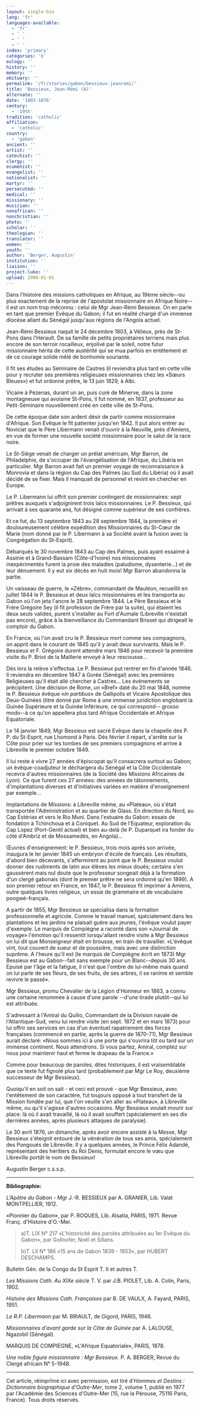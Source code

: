 ```yaml
---
layout: single-bio
lang: 'fr'
languages-available:
  - 'fr'
  - ' '
  - ' '
  - ' '
index: 'primary'
categories: 'b'
eulogy: ''
history: ''
memory: ''
obituary: ''
permalink: '/fr/stories/gabon/bessieux-jeanremi/'
title: 'Bessieux, Jean-Rémi (A)'
alternate: ''
date: '1803-1876'
century:
  - '19th'
tradition: 'catholic'
affiliation:
  - 'catholic'
country:
  - 'gabon'
ancient: ''
artist: ''
catechist: ''
clergy: ''
ecumenist: ''
evangelist: ''
nationalist: ''
martyr: ''
persecuted: ''
medical: ''
missionary: ''
musician: ''
nonafrican: ''
nonchristian: ''
photo: ''
scholar: ''
theologian: ''
translator: ''
women: ''
youth: ''
author: 'Berger, Augustin'
institution: ''
liaison: ''
project-luke: ''
upload: 2000-01-01
---
```



Dans l'histoire des missions catholiques en Afrique, au 19ème siècle--ou plus exactement de la reprise de l'apostolat missionnaire en Afrique Noire--il est un nom trop méconnu : celui de Mgr Jean-Rémi Bessieux. On en parle en tant que premier Evêque du Gabon; il fut en réalité chargé d'un immense diocèse allant du Sénégal jusqu'aux régions de l'Angola actuel.

Jean-Rémi Bessieux naquit le 24 décembre 1803, à Vélieux, près de St-Pons dans l'Hérault. De sa famille de petits propriétaires terriens mais plus encore de son terroir rocailleux, enjolivé par le soleil, notre futur missionnaire hérita de cette austérité qui se mua parfois en entêtement et de ce courage solide mêlé de bonhomie souriante.

Il fit ses études au Séminaire de Castres (il reviendra plus tard en cette ville pour y recruter ses premières religieuses missionnaires chez les &laquo;Sœurs Bleues&raquo;) et fut ordonné prêtre, le 13 juin 1829, à Albi.

Vicaire à Pézenas, durant un an, puis curé de Minerve, dans la zone montagneuse qui avoisine St-Pons, il fut nommé, en 1837, professeur au Petit-Séminaire nouvellement créé en cette ville de St-Pons.

De cette époque date son ardent désir de partir comme missionnaire d'Afrique. Son Evêque le fit patienter jusqu'en 1842. Il put alors entrer au Noviciat que le Père Libermann venait d'ouvrir à la Neuville, près d'Amiens, en vue de former une nouvelle société missionnaire pour le salut de la race noire.

Le St-Siège venait de charger un prélat américain, Mgr Barron, de Philadelphie, de s'occuper de l'évangélisation de l'Afrique, du Libéria en particulier. Mgr Barron avait fait un premier voyage de reconnaissance à Monrovia et dans la région du Cap des Palmes (au Sud du Libéria) où il avait décidé de se fixer. Mais il manquait de personnel et revint en chercher en Europe.

Le P. Libermann lui offrit son premier contingent de missionnaires: sept prêtres auxquels s'adjoignirent trois laïcs missionnaires. Le P. Bessieux, qui arrivait à ses quarante ans, fut désigné comme supérieur de ses confrères.

Et ce fut, du 13 septembre 1843 au 28 septembre 1844, la première et douloureusement célèbre expédition des Missionnaires du St-Cœur de Marie (nom donné par le P. Libermann à sa Société avant la fusion avec la Congrégation du St-Esprit).

Débarqués le 30 novembre 1843 au Cap des Palmes, puis ayant essaimé à Assinie et à Grand-Bassam (Côte-d'Ivoire) nos missionnaires inexpérimentés furent la proie des maladies (paludisme, dysenterie…) et de leur dénuement. Il y eut six décès en huit mois! Mgr Barron abandonna la partie.

Un vaisseau de guerre, le &laquo;Zèbre&raquo;, commandant de Mauléon, recueillit en juillet 1844 le P. Bessieux et deux laïcs missionnaires et les transporta au Gabon où l'on jeta l'ancre le 28 septembre 1844. Le Père Bessieux et le Frère Grégoire Sey (il fit profession de Frère par la suite), qui étaient les deux seuls valides, purent s'installer au Fort d'Aumale (Libreville n'existait pas encore), grâce à la bienveillance du Commandant Brisset qui dirigeait le comptoir du Gabon.

En France, où l'on avait cru le P. Bessieux mort comme ses compagnons, on apprit dans le courant de 1845 qu'il y avait deux survivants. Mais le P. Bessieux et F. Grégoire durent attendre mars 1846 pour recevoir la première visite du P. Briot de la Maillerie envoyé à leur rescousse...

Dès lors la relève s'effectua. Le P. Bessieux put rentrer en fin d'année 1846. Il reviendra en décembre 1847 à Gorée (Sénégal) avec les premières Religieuses qu'il était allé chercher à Castres… Les événements se précipitent. Une décision de Rome, un &laquo;Bref&raquo; daté du 20 mai 1848, nomme le P. Bessieux évêque &laquo;*in partibus*&raquo; de Gallipolis et Vicaire Apostolique des Deux-Guinées (titre donné par Rome à une immense juridiction englobant la Guinée Supérieure et la Guinée Inférieure, ce qui correspond-- grosso modo--à ce qu'on appellera plus tard Afrique Occidentale et Afrique Equatoriale.

Le 14 janvier 1849, Mgr Bessieux est sacré Evêque dans la chapelle des P. P. du St-Esprit, rue Lhomond à Paris. Dès février il repart, s'arrête sur la Côte pour prier sur les tombes de ses premiers compagnons et arrive à Libreville le premier octobre 1849.

Il lui reste à vivre 27 années d'épiscopat qu'il consacrera surtout au Gabon; un évêque-coadjuteur le déchargera du Sénégal et la Côte Occidentale recevra d'autres missionnaires (de la Société des Missions Africaines de Lyon). Ce que furent ces 27 années: des années de tâtonnements, d'implantations diverses et d'initiatives variées en matière d'enseignement par exemple...

Implantations de Missions: à Libreville même, au &laquo;Plateau&raquo;, où s'était transportée l'Administration et au quartier de Glass. En direction du Nord, au Cap Estérias et vers le Rio Muni. Dans l'estuaire du Gabon: essais de fondation à Tchinchoua et à Coniquet. Au Sud de l'Equateur, exploration du Cap Lopez (Port-Gentil actuel) et bien au-delà (le P. Duparquet ira fonder du côté d'Ambriz et de Mossamedès, en Angola)...

Œuvres d'enseignement: le P. Bessieux, trois mois après son arrivée, inaugura le ler janvier 1845 un embryon d'école de français. Les résultats, d'abord bien décevants, s'affermirent au point que le P. Bessieux voulut donner des rudiments de latin aux élèves les mieux doués; certains s'en gaussèrent mais nul doute que le professeur songeait déjà à la formation d'un clergé gabonais (dont le premier prêtre ne sera ordonné qu'en 1899). A son premier retour en France, en 1847, le P. Bessieux fit imprimer à Amiens, outre quelques livres religieux, un essai de grammaire et de vocabulaire pongwé-français.

A partir de 1855, Mgr Bessieux se spécialisa dans la formation professionnelle et agricole. Comme le travail manuel, spécialement dans les plantations et les jardins ne plaisait guère aux jeunes, l'évêque voulut payer d'exemple. Le marquis de Compiègne a raconté dans son &laquo;Journal de voyage&raquo; l'émotion qu'il ressentit lorsqu'allant rendre visite à Mgr Bessieux on lui dit que Monseigneur était en brousse, en train de travailler. &laquo;L'évêque vint, tout couvert de sueur et de poussière, mais avec une distinction suprême. A l'heure qu'il est (le marquis de Compiègne écrit en 1873) Mgr Bessieux est au Gabon--fait sans exemple pour un Blanc--depuis 30 ans. Epuisé par l'âge et la fatigue, il n'est que l'ombre de lui-même mais quand on lui parle de ses fleurs, de ses fruits, de ses arbres, il se ranime et semble revivre le passé&raquo;.

Mgr Bessieux, promu Chevalier de la Légion d'Honneur en 1863, a connu une certaine renommée à cause d'une parole --d'une tirade plutôt--qui lui est attribuée.

S'adressant à l'Amiral du Quilio, Commandant de la Division navale de l'Atlantique-Sud, venu lui rendre visite (en sept. 1872 et en mars 1873) pour lui offrir ses services en cas d'un éventuel rapatriement des forces françaises (commencé en partie, après la guerre de 1870-71), Mgr Bessieux aurait déclaré: &laquo;Nous sommes ici à une porte qui s'ouvrira tôt ou tard sur un immense continent. Nous attendrons. Si vous partez, Amiral, comptez sur nous pour maintenir haut et ferme le drapeau de la France.&raquo;

Comme pour beaucoup de paroles, dites historiques, il est vraisemblable que ce texte fut fignolé plus tard (probablement par Mgr Le Roy, deuxième successeur de Mgr Bessieux).

Quoiqu'il en soit on sait - et ceci est prouvé - que Mgr Bessieux, avec l'entêtement de son caractère, fut toujours opposé à tout transfert de la Mission fondée par lui, que l'on veuille s'en aller au &laquo;Plateau&raquo;, à Libreville même, ou qu'il s'agisse d'autres occasions. Mgr Bessieux voulait mourir sur place: là où il avait travaillé, là où il avait souffert (spécialement en ses dix dernières années, après plusieurs attaques de paralysie).

Le 30 avril 1876, un dimanche, après avoir encore assisté à la Messe, Mgr Bessieux s'éteignit entouré de la vénération de tous ses amis, spécialement des Pongoués de Libreville. Il y a quelques années, le Prince Félix Adandé, représentant des héritiers du Roi Denis, formulait encore le vœu que Libreville portât le nom de Bessieux!

Augustin Berger c.s.s.p.

---

**Bibliographie:**

*L'Apôtre du Gabon* - Mgr J.-R. BESSIEUX par A. GRANIER, Lib. Valat MONTPELLIER, 1912.

&laquo;Pionnier du Gabon&raquo;, par P. ROQUES, Lib. Alsatia, PARIS, 1971. Revue Franç. d'Histoire d'O.-Mer.

> a)T. LIX N° 217 &laquo;L'historicité des paroles attribuées au 1er Evêque du Gabon&raquo;, par Gollnofer, Noël et Sillans.
> 
> b)T. LII N° 186 &laquo;15 ans de Gabon 1839 - 1853&raquo;, par HUBERT DESCHAMPS.

Bulletin Gén. de la Congo du St Esprit T. II et autres T.

*Les Missions Cath. Au XIXe siècle* T. V. par J.B. PIOLET, Lib. A. Colin, Paris, 1902.

*Histoire des Missions Cath. Françaises* par B. DE VAULX, A. Fayard, PARIS, 1951.

*Le R.P. Libermann* par M. BRIAULT, de Gigord, PARIS, 1946.

*Missionnaires d'avant garde sur la Côte de Guinée* par A. LALOUSE, NgazobiI (Sénégal).

MARQUIS DE COMPIEGNE, &laquo;L'Afrique Equatoriale&raquo;, PARIS, 1878.

*Une noble figure missionnaire : Mgr Bessieux.* P. A. BERGER, Revue du Clergé africain N° 5-1948.

---

Cet article, r&eacute;impr&icirc;m&eacute; ici avec permission, est tir&eacute; d'*Hommes et Destins : Dictionnaire biographique d'Outre-Mer*, tome 2, volume 1, publi&eacute; en 1977 par l'Acad&eacute;mie des Sciences d'Outre-Mer (15, rue la P&eacute;rouse, 75116 Paris, France). Tous droits r&eacute;serv&eacute;s.